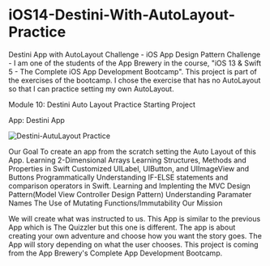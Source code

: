 # iOS14-Destini-With-AutoLayout-Practice
Destini App with AutoLayout Challenge - iOS App Design Pattern Challenge - I am one of the students of the App Brewery in the course, "iOS 13 &amp; Swift 5 - The Complete iOS App Development Bootcamp". This project is part of the exercises of the bootcamp. I chose the exercise that has no AutoLayout so that I can practice setting my own AutoLayout.

Module 10: Destini Auto Layout Practice Starting Project

App: Destini App



![Destini-AutuLayout Practice](https://user-images.githubusercontent.com/27954220/118038895-8cf51a80-b324-11eb-9eee-342cf19a2e9f.gif)

Our Goal
To create an app from the scratch setting the Auto Layout of this App.
Learning 2-Dimensional Arrays
Learning Structures, Methods and Properties in Swift
Customized UILabel, UIButton, and UIImageView and Buttons Programmatically
Understanding IF-ELSE statements and comparison operators in Swift.
Learning and Implenting the MVC Design Pattern(Model View Controller Design Pattern)
Understanding Paramater Names
The Use of Mutating Functions/Immutability
Our Mission

We will create what was instructed to us. This App is similar to the previous App which is The Quizzler but this one is different. The app is about creating your own adventure and choose how you want the story goes. The App will story depending on what the user chooses.
This project is coming from the App Brewery's Complete App Development Bootcamp.

